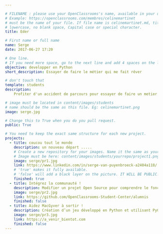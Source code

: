 ```yaml
---

# FILENAME : please use your OpenClassrooms's name, available in your url.
# Example: https://openclassrooms.com/membres/celinemartinet
# must be the name of your file. If file name is celinemartinet.md, title is celinemartinet.
# lowercase, no blank space, Capital case or special character.
title: Eder

# First name or full name
name: Serge
date: 2017-06-27 17:20

# One line.
# If you need more space, go to the next line and add 4 spaces on the left, as in 'description'.
objective: developper en Python
short_description: Essayer de faire le métier qui me fait rêver

# don't touch that
template: students
description:
    Profiter d'un accident de parcours pour essayer de faire un metier qui me fait rêver

# image must be located in content/images/students
# name should be the same as this file. Eg: celinemartinet.png
image: serge.jpg

# Change this to True when you do you pull request.
public: True

# You need to keep the exact same structure for each new project.
projects:
  - title: coucou tout le monde
    description: un nouveau départ .....
    # Create a new repository for your images. Name it the same as your nickname and profile picture.
    # Image must be here: content/images/students/yourrepo/project1.png
    image: serge/pr1.jpg
    link: https://www.linkedin.com/in/serge-van-puyenbroeck-a2404a118/
    # 'true' makes it fully available.
    # 'false' will add a black layer on the picture. IT WILL BE PUBLIC!
    finished: true
  - title: Intégrez la communauté !
    description: Modifier un projet Open Source pour comprendre le fonctionnement de Git, de Github et des pull requests. 
    image: serge/pr2.jpg
    link: https://github.com/OpenClassrooms-Student-Center/alumnis
    finished: false
  - title: Aidez MacGyver à sortir !
    description: Création d’un jeu développé en Python et utilisant PyGame.
    image: serge/pr3.jpg
    link: https://a_venir_bientot.com
    finished: false
---
```

